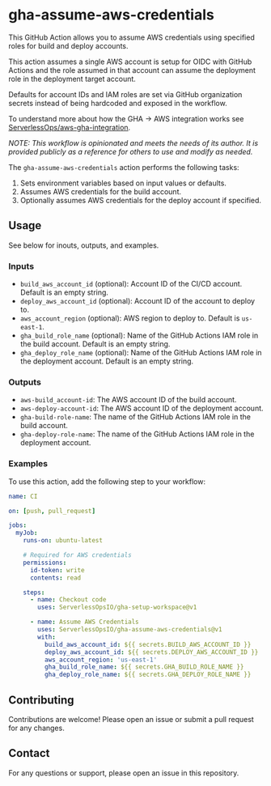 # gha-assume-aws-credentials

This GitHub Action allows you to assume AWS credentials using specified roles for build and deploy accounts.

This action assumes a single AWS account is setup for OIDC with GitHub Actions and the role assumed in that account can assume the deployment role in the deployment target account.

Defaults for account IDs and IAM roles are set via GitHub organization secrets instead of being hardcoded and exposed in the workflow.

To understand more about how the GHA -> AWS integration works see [ServerlessOps/aws-gha-integration](https://github.com/ServerlessOpsIO/aws-gha-integration).

_*NOTE: This workflow is opinionated and meets the needs of its author. It is provided publicly as a reference for others to use and modify as needed.*_

The `gha-assume-aws-credentials` action performs the following tasks:
1. Sets environment variables based on input values or defaults.
2. Assumes AWS credentials for the build account.
3. Optionally assumes AWS credentials for the deploy account if specified.

## Usage
See below for inouts, outputs, and examples.

### Inputs

- `build_aws_account_id` (optional): Account ID of the CI/CD account. Default is an empty string.
- `deploy_aws_account_id` (optional): Account ID of the account to deploy to.
- `aws_account_region` (optional): AWS region to deploy to. Default is `us-east-1`.
- `gha_build_role_name` (optional): Name of the GitHub Actions IAM role in the build account. Default is an empty string.
- `gha_deploy_role_name` (optional): Name of the GitHub Actions IAM role in the deployment account. Default is an empty string.

### Outputs

- `aws-build_account-id`: The AWS account ID of the build account.
- `aws-deploy-account-id`: The AWS account ID of the deployment account.
- `gha-build-role-name`: The name of the GitHub Actions IAM role in the build account.
- `gha-deploy-role-name`: The name of the GitHub Actions IAM role in the deployment account.


### Examples
To use this action, add the following step to your workflow:

```yaml
name: CI

on: [push, pull_request]

jobs:
  myJob:
    runs-on: ubuntu-latest

    # Required for AWS credentials
    permissions:
      id-token: write
      contents: read

    steps:
      - name: Checkout code
        uses: ServerlessOpsIO/gha-setup-workspace@v1

      - name: Assume AWS Credentials
        uses: ServerlessOpsIO/gha-assume-aws-credentials@v1
        with:
          build_aws_account_id: ${{ secrets.BUILD_AWS_ACCOUNT_ID }}
          deploy_aws_account_id: ${{ secrets.DEPLOY_AWS_ACCOUNT_ID }}
          aws_account_region: 'us-east-1'
          gha_build_role_name: ${{ secrets.GHA_BUILD_ROLE_NAME }}
          gha_deploy_role_name: ${{ secrets.GHA_DEPLOY_ROLE_NAME }}

```

## Contributing

Contributions are welcome! Please open an issue or submit a pull request for any changes.

## Contact

For any questions or support, please open an issue in this repository.

